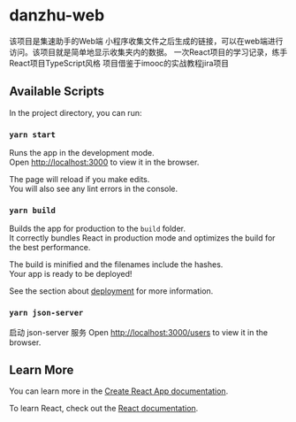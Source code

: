 # danzhu-web

该项目是集速助手的Web端
小程序收集文件之后生成的链接，可以在web端进行访问。该项目就是简单地显示收集夹内的数据。
一次React项目的学习记录，练手React项目TypeScript风格 项目借鉴于imooc的实战教程jira项目

## Available Scripts

In the project directory, you can run:

### `yarn start`

Runs the app in the development mode.\
Open [http://localhost:3000](http://localhost:3000) to view it in the browser.

The page will reload if you make edits.\
You will also see any lint errors in the console.


### `yarn build`

Builds the app for production to the `build` folder.\
It correctly bundles React in production mode and optimizes the build for the best performance.

The build is minified and the filenames include the hashes.\
Your app is ready to be deployed!

See the section about [deployment](https://facebook.github.io/create-react-app/docs/deployment) for more information.

### `yarn json-server`

启动 json-server 服务
Open [http://localhost:3000/users](http://localhost:3000/users) to view it in the browser.

## Learn More

You can learn more in the [Create React App documentation](https://facebook.github.io/create-react-app/docs/getting-started).

To learn React, check out the [React documentation](https://reactjs.org/).
